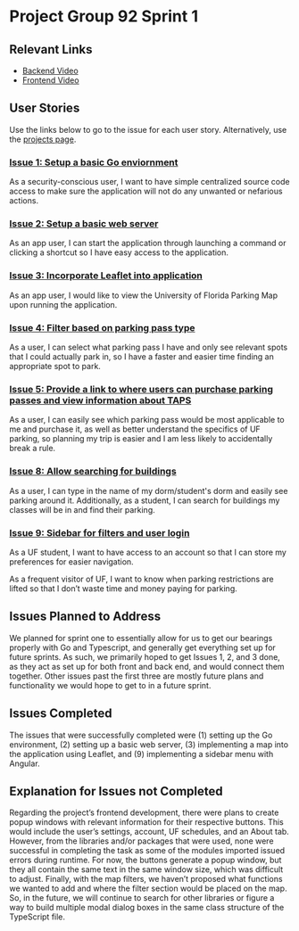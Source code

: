 # Project Group 92 Sprint 1

## Relevant Links

- [Backend Video](https://youtu.be/GyUN9wWJ888)
- [Frontend Video](https://youtu.be/2tVi8m7m4zs)

## User Stories

Use the links below to go to the issue for each user story. Alternatively, use the [projects page](https://github.com/users/burschc/projects/1).

### [Issue 1: Setup a basic Go enviornment](https://github.com/burschc/CEN3031-Project-Group92/issues/1)

As a security-conscious user, I want to have simple centralized source code access to make sure the application will not do any unwanted or nefarious actions.

### [Issue 2: Setup a basic web server](https://github.com/burschc/CEN3031-Project-Group92/issues/2)

As an app user, I can start the application through launching a command or clicking a shortcut so I have easy access to the application.

### [Issue 3: Incorporate Leaflet into application](https://github.com/burschc/CEN3031-Project-Group92/issues/3)

As an app user, I would like to view the University of Florida Parking Map upon running the application.

### [Issue 4: Filter based on parking pass type](https://github.com/burschc/CEN3031-Project-Group92/issues/4)

As a user, I can select what parking pass I have and only see relevant spots that I could actually park in, so I have a faster and easier time finding an appropriate spot to park.

### [Issue 5: Provide a link to where users can purchase parking passes and view information about TAPS](https://github.com/burschc/CEN3031-Project-Group92/issues/5)

As a user, I can easily see which parking pass would be most applicable to me and purchase it, as well as better understand the specifics of UF parking, so planning my trip is easier and I am less likely to accidentally break a rule.

### [Issue 8: Allow searching for buildings](https://github.com/burschc/CEN3031-Project-Group92/issues/8)

As a user, I can type in the name of my dorm/student's dorm and easily see parking around it. Additionally, as a student, I can search for buildings my classes will be in and find their parking.

### [Issue 9: Sidebar for filters and user login](https://github.com/burschc/CEN3031-Project-Group92/issues/9)

As a UF student, I want to have access to an account so that I can store my preferences for easier navigation.

As a frequent visitor of UF, I want to know when parking restrictions are lifted so that I don’t waste time and money paying for parking.

## Issues Planned to Address

We planned for sprint one to essentially allow for us to get our bearings properly with Go and Typescript, and generally get everything set up for future sprints.
As such, we primarily hoped to get Issues 1, 2, and 3 done, as they act as set up for both front and back end, and would connect them together. Other issues past the first three are mostly future plans and functionality we would hope to get to in a future sprint.

## Issues Completed

The issues that were successfully completed were (1) setting up the Go environment, (2) setting up a basic web server, (3) implementing a map into the application using Leaflet, and (9) implementing a sidebar menu with Angular.

## Explanation for Issues not Completed

Regarding the project’s frontend development, there were plans to create popup windows with relevant information for their respective buttons. This would include the user’s settings, account, UF schedules, and an About tab. However, from the libraries and/or packages that were used, none were successful in completing the task as some of the modules imported issued errors during runtime. For now, the buttons generate a popup window, but they all contain the same text in the same window size, which was difficult to adjust. Finally, with the map filters, we haven’t proposed what functions we wanted to add and where the filter section would be placed on the map. So, in the future, we will continue to search for other libraries or figure a way to build multiple modal dialog boxes in the same class structure of the TypeScript file.

